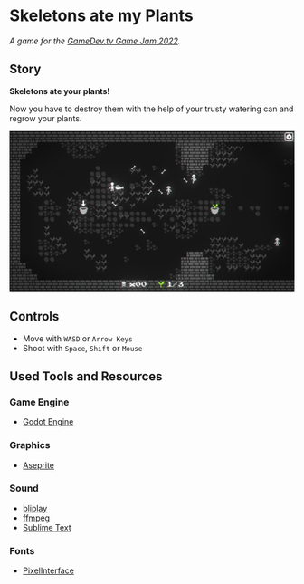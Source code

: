 # Skeletons ate my Plants

*A game for the [GameDev.tv Game Jam 2022](https://itch.io/jam/gamedevtv-jam-20229).*

## Story

**Skeletons ate your plants!**

Now you have to destroy them with the help of your trusty watering can and regrow your plants.

![Screenshot](images/screenshot.jpg)

## Controls

- Move with `WASD` or  `Arrow Keys`
- Shoot with `Space`, `Shift` or `Mouse`

## Used Tools and Resources

### Game Engine

- [Godot Engine](https://godotengine.org)

### Graphics

- [Aseprite](https://www.aseprite.org)

### Sound

- [bliplay](https://github.com/detomon/bliplay)
- [ffmpeg](https://ffmpeg.org)
- [Sublime Text](https://www.sublimetext.com)

### Fonts

- [PixelInterface](https://github.com/rakkarage/PixelInterface)
